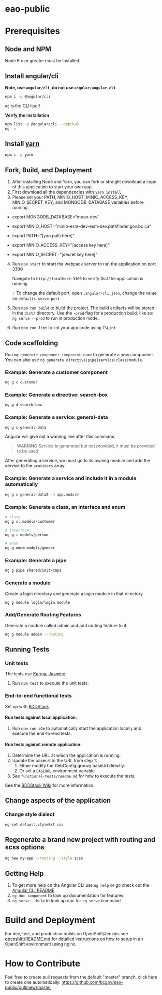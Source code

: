 # eao-public

# Prerequisites

## Node and NPM

Node 6.x or greater must be installed.

## Install angular/cli

**Note, use `angular/cli`, do not use `angular/angular-cli`**

```bash
npm i -g @angular/cli
```

`ng` is the CLI itself


**Verify the installation**

```bash
npm list -g @angular/cli --depth=0
ng -v
```

## Install [yarn](https://yarnpkg.com/lang/en/docs/install/#alternatives-tab)

```bash
npm i -g yarn
```

## Fork, Build, and Deployment

1. After installing Node and Yarn, you can fork or straight download a copy of this application to start your own app.
2. First download all the dependencies with `yarn install`
3. Please set your PATH, MINIO_HOST, MINIO_ACCESS_KEY, MINIO_SECRET_KEY, and             MONGODB_DATABASE variables before running.

  
 - export MONGODB_DATABASE=“mean-dev”
 
 - export MINIO_HOST="minio-esm-dev-esm-dev.pathfinder.gov.bc.<i></i>ca"
 
 - export PATH="[you path here]"

 - export MINIO_ACCESS_KEY="[access key here]"

 - export MINIO_SECRET="[secret key here]"
4. Run `npm start` to start the webpack server to run the application on port 3300

    Navigate to `http://localhost:3300` to verify that the application is running

    :bulb: To change the default port, open `.angular-cli.json`, change the value on `defaults.serve.port`

5. Run `npm run build` to build the project. The build artifacts will be stored in the `dist/` directory. Use the `-prod` flag for a production build, like so: `ng serve --prod` to run in production mode.
6. Run `npm run lint` to lint your app code using `TSLint`

## Code scaffolding

Run `ng generate component component-name` to generate a new component. You can also use `ng generate directive|pipe|service|class|module`.

### Example: Generate a customer component

```bash
ng g c customer
```

### Example: Generate a directive: search-box

```bash
ng g d search-box
```

### Example: Generate a service: general-data

```bash
ng g s general-data
```

Angular will give out a warning line after this command,

> WARNING Service is generated but not provided, it must be provided to be used

After generating a service, we must go to its owning module and add the service to the `providers` array.

### Example: Generate a service and include it in a module automatically

```bash
ng g s general-data2 -m app.module
```

### Example: Generate a class, an interface and enum

```bash
# class
ng g cl models/customer

# interface
ng g i models/person

# enum
ng g enum models/gender
```

### Example: Generate a pipe

```bash
ng g pipe shared/init-caps
```

### Generate a module

Create a login directory and generate a login module in that directory

```bash
ng g module login/login.module
```

### Add/Generate Routing Features

Generate a module called admin and add routing feature to it.

```bash
ng g module admin --routing
```

## Running Tests

### Unit tests

The tests use [Karma](https://karma-runner.github.io), [Jasmine](https://jasmine.github.io/).
1. Run `npm test` to execute the unit tests.

### End-to-end functional tests

Set up with [BDDStack](https://github.com/BCDevOps/BDDStack).

#### Run tests against local application:

1. Run `npm run e2e` to automatically start the application locally and execute the end-to-end tests.

#### Run tests against remote application:

1. Determine the URL at which the application is running.
2. Update the baseurl to the URL from step 1:
    1. Either modify the GebConfig.groovy baseUrl directly.
    2. Or set a `BASEURL` environment variable
3. See `functional-tests/readme.md` for how to execute the tests.

See the [BDDStack Wiki](https://github.com/BCDevOps/BDDStack/wiki) for more information.

## Change aspects of the application

### Change style dialect

```bash
ng set default.styleExt css
```

## Regenerate a brand new project with routing and scss options

```bash
ng new my-app --routing --style scss
```

## Getting Help

1. To get more help on the Angular CLI use `ng help` or go check out the [Angular CLI README](https://github.com/angular/angular-cli/blob/master/README.md)
1. `ng doc component` to look up documentation for features
1. `ng serve --help` to look up doc for `ng serve` command

# Build and Deployment

For dev, test, and production builds on OpenShift/Jenkins see [openshift/README.md](https://github.com/bcgov/eao-public/blob/master/openshift/README.md) for detailed instructions on how to setup in an OpenShift environment using nginx.

# How to Contribute

Feel free to create pull requests from the default "master" branch, click here to create one automatically: https://github.com/bcgov/eao-public/pull/new/master
